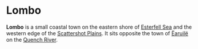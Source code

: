 # Lombo

**Lombo** is a small coastal town on the eastern shore of [Esterfell Sea](../../../ch-4-esterfell-gazetteer/lenya/esterfell-sea/esterfell-sea.md) and the western edge of the [Scattershot Plains](../../../ch-4-esterfell-gazetteer/lenya/scattershot-plains.md). It sits opposite the town of [Ëaruilë](earuile.md) on the [Quench River](../../../ch-4-esterfell-gazetteer/lenya/quench-river.md).

